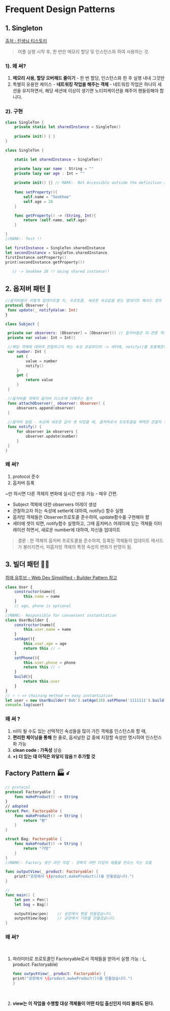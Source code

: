 # Frequent Design Patterns

## 1. Singleton

[출처 : 린생님 티스토리 ](https://linsaeng.tistory.com/9?category=753322)

> 어플 실행 시작 후, 한 번만 메모리 할당 및 인스턴스화 하여 사용하는 것.

### 1). 왜 써?

1. __메모리 사용, 할당 오버헤드 줄이기__ - 한 번 할당, 인스턴스화 한 후 실행 내내 그것만
2. 특별히 유용한 케이스 - __네트워킹 작업을 해주는 객체__ - 네트워킹 작업은 하나의 세션을 유지하면서, 해당 세션에 이상이 생기면 노티피케이션을 해주어 핸들링해야 합니다.

### 2). 구현

```swift
class SingleTon {
    private static let sharedInstance = SingleTon()
   
    private init() { }
}
```

```swift
class SingleTon {

    static let sharedInstance = SingleTon()

    private lazy var name : String = ""
    private lazy var age : Int = ""
    
    private init() {} // MARK:- Not Accessible outside the definition area
    
    func setProperty(){
        self.name = "Seokhee"
        self.age = 28
    }

    func getProperty() -> (String, Int){
        return (self.name, self.age)
    }

}
//MARK:- Test !!

let firstInstance = SingleTon.sharedInstance
let secondInstance = SingleTon.sharedInstance
firstInstance.setProperty()   
print(secondInstance.getProperty())
   
   // -> Seokhee 28 !! Using shared instance!!

```

## 2. 옵저버 패턴 👀

```swift
//옵저버들이 어떻게 업데이트할 지, 프로토콜, 새로운 속성값을 받는 업데이트 메서드 정의
protocol Observer {
 func update(_ notifyValue: Int) 
}

class Subject {

 private var observers: [Observer] = [Observer]() // 옵저버들은 피-관찰 객체의 옵저버 리스트에 등록
 private var value: Int = Int()

 //해당 객체에 대하여 관찰하고자 하는 속성 프로퍼티의 -> 세터에, notify()를 호출해준다.
 var number: Int {
     set {
         value = number
         notify()
     }
     get {
         return value 
     }
 }

 //옵저버를 객체의 옵저버 리스트에 더해주는 함수
 func attachObserver(_ observer: Observer) {
     observers.append(observer)
 }
 
 //옵저버 알림 - 속성에 새로운 값이 셋 되었을 때, 옵저버로서 프로토콜을 채택한 관찰자 님들의 update함수를 바뀐 속성과 함께 호출해주는 -> 노티파이!!
 func notify() {
     for observer in observers {
         observer.update(number)
     }
 }
}
```
### 왜 써? 
   1. protocol 준수
   2. 옵저버 등록 

~만 하시면 다른 객체의 변화에 실시간 반응 가능 - 매우 간편.
<br>

* Subject 객체에 대한 observers 어레이 생성
* 관찰하고자 하는 속성에 setter에 대하여, notify()  함수 실행
* 옵저빙 객체들은 Observer프로토콜 준수하여, update함수를 구현해아 햠
* 세터에 셋이 되면, notify함수 실행하고, 그때 옵저버스 어레이에 있는 객체들 이터레이션 하면서, 새로운 number에 대하여, 자신을 업데이트
> 결론 : 한 객체의 옵저버 프로토콜을 준수하여, 등록된 객체들의 업데이트 메서드가 불러지면서, 피옵저빙 객체의 특정 속성의 변화가 반영이 됨.

## 3. 빌더 패턴 👷🏻

[최애 유투브 - Web Dev Simplified - Builder Pattern 참고](https://www.youtube.com/watch?v=M7Xi1yO_s8E&t=328s)

```javascript
class User {
    constructor(name){
        this.name = name
    }
    // age, phone is optional
}
//MARK:- Responsible for convenient instantiation
class UserBuilder {
    constructor(name){
        this.user.name = name
    }
    setAge(){
        this.user.age = age
        return this // ⭐️
    }
    setPhone(){
        this.user.phone = phone
        return this // ⭐️
    }
    build(){
        return this.user
    }
}
// ⭐️ ⭐️ => chaining method => easy instantiation
let user = new UserBuilder('Bob').setAge(10).setPhone('1111111').build()
console.log(user)
```

### 왜 써 ?
1. nil이 될 수도 있는 선택적인 속성들을 많이 가진 객체를 인스턴스화 할 때,
2. __편리한 체이닝을 통해__ 한 줄로, 옵셔널한 값 중에 지정할 속성만 명시하여 인스턴스화 가능
3. __clean code : 가독성__ 상승
4. __+) 더 있는 데 아직은 와닿지 않음 !! 추가할 것__

## Factory Pattern 🏭 ꠷

```swift
// protocol
protocol Factoryable {
    func makeProduct() -> String
}
// adopted
struct Pen: Factoryable {
    func makeProduct() -> String {
        return "펜"
    }
}

struct Bag: Factoryable {
    func makeProduct() -> String {
        return "가방"
    }
}
//MARK:- Factory 생산 라인 작업 - 정확히 어떤 타입의 제품을 만드는 지는 모름

func outputView(_ product: Factoryable) {
    print("공장에서 \(product.makeProduct())을 만들었습니다.")
} 

//
func main() {
    let pen = Pen()
    let bag = Bag()

    outputView(pen)    // 공장에서 펜을 만들었습니다.
    outputView(bag)    // 공장에서 가방을 만들었습니다.
}

```

### 왜 써?
<br>

1. 파라미터로 프로토콜인 Factoryable로서 객체들을 받아서 실행 가능 : (_ product: Factoryable)<br>
 
    ```swift
    func outputView(_ product: Factoryable) {
    print("공장에서 \(product.makeProduct())을 만들었습니다.")
    } 
    ```
<br>

2. __view는 이 작업을 수행할 대상 객체들이 어떤 타입 출신인지 미리 몰라도 된다.__

